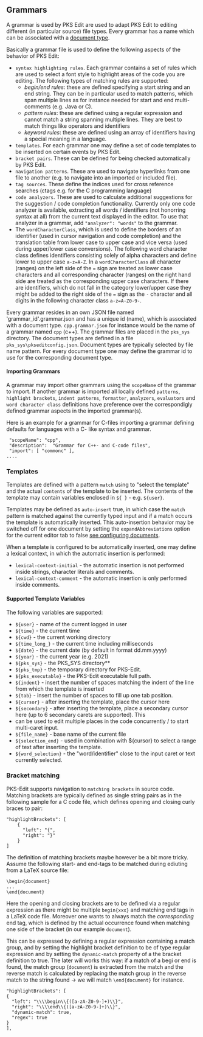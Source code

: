 ## Grammars

A grammar is used by PKS Edit are used to adapt PKS Edit to editing different (in particular source) file types.
Every grammar has a name which can be associated with a [document type](document_types.md). 

Basically a grammar file is used to define the following aspects of the behavior of PKS Edit:

- `syntax highlighting rules`. Each grammar contains a set of rules which are used to select a font style to
  highlight areas of the code you are editing. The following types of matching rules are supported: 
  - _begin/end rules_: these are defined specifying a start string and an end string. They can be in particular used to
    match patterns, which span multiple lines as for instance needed for start and end multi-comments (e.g. Java or C).
  - _pattern rules_: these are defined using a regular expression and cannot match a string spanning multiple lines. They
    are best to match things like operators and identifiers
  - _keyword rules_: these are defined using an array of identifiers having a special meaning in a language.
- `templates`. For each grammar one may define a set of code templates to be inserted on certain events by PKS Edit.
- `bracket pairs`. These can be defined for being checked automatically by PKS Edit.
- `navigation patterns`. These are used to navigate hyperlinks from one file to another (e.g. to navigate into an imported
  or included file).
- `tag sources`. These define the indices used for cross reference searches (ctags e.g. for the C programming language)
- `code analyzers`. These are used to calculate additional suggestions for the suggestion / code completion functionality.
  Currently only one code analyzer is available, extracting all words / identifiers (not honorring syntax at all) from the 
  current text displayed in the editor. To use that analyzer in a grammar, add `"analyzer": "words"` to the grammar.
- The `wordCharacterClass`, which is used to define the borders of an identifier (used in cursor navigation and code completion)
and the translation table from lower case to upper case and vice versa (used during upper/lower case conversions). The following
word character class defines identifiers consisting solely of alpha characters and define lower to upper case `a-z=A-Z`. In a `wordCharacterClass`
all character (ranges) on the left side of the `=` sign are treated as lower case characters and all corresponding character (ranges) on
the right hand side are treated as the corresponding upper case characters. If there are identifiers, which do not fall in the category
lower/upper case they might be added to the right side of the `=` sign as the `-` character and all digits in the following character class `a-z=A-Z0-9-`.

Every grammar resides in an own JSON file named 'grammar_id'.grammar.json and has a unique id (name), which is associated 
with a document type. `cpp.grammar.json` for instance would be the name of a grammar named `cpp` (c++).
The grammar files are placed in the `pks_sys` directory. The document types are defined in a file
`pks_sys\pkseditconfig.json`. Document types are typically selected by file name pattern. For every document type one may
define the grammar id to use for the corresponding document type.

#### Importing Grammars

A grammar may import other grammars using the `scopeName` of the grammar to import. If another grammar is imported all
locally defined `patterns`, `highlight brackets`, `indent patterns`, `formatter`, `analyzers`, `evaluators` and `word character class`
definitions have preference over the correspondigly defined grammar aspects in the imported grammar(s).

Here is an example for a grammar for C-files importing a grammar defining defaults for languages with a C- like syntax
and grammar.

```
 "scopeName": "cpp",
 "description":  "Grammar for C++- and C-code files",
 "import": [ "commonc" ],
....
```

### Templates
Templates are defined with a pattern `match` using to "select the template" and the actual `contents` of the template to be inserted. 
The contents of the template may contain variables enclosed in `${ }` - e.g. `${user}`.

Templates may be defined as `auto-insert` true, in which case the `match` pattern is matched against the currently typed input and
if a match occurs the template is automatically inserted. This auto-insertion behavior may be switched off for one document by
setting the `expandAbbreviations` option for the current editor tab to false [see configuring documents](document_types.md#editor_configuration_properties).

When a template is configured to be automatically inserted, one may define a lexical context, in which the automatic insertion
is performed:

- `lexical-context-initial` - the automatic insertion is not performed inside strings, character literals and comments.
- `lexical-context-comment` - the automatic insertion is only performed inside comments.

#### Supported Template Variables
The following variables are supported:

- `${user}` - name of the current logged in user
- `${time}` - the current time
- `${cwd}` - the current working directory
- `${time_long_}` - the current time including milliseconds
- `${date}` - the current date (by default in format dd.mm.yyyy)
- `${year}` - the current year (e.g. 2021)
- `${pks_sys}` - the PKS_SYS directory**
- `${pks_tmp}` - the temporary directory for PKS-Edit.
- `${pks_executable}` - the PKS-Edit executable full path.
- `${indent}` - insert the number of spaces matching the indent of the line from which the template is inserted
- `${tab}` - insert the number of spaces to fill up one tab position.
- `${cursor}` - after inserting the template, place the cursor here
- `${secondary}` - after inserting the template, place a secondary cursor here (up to 6 secondary carets are supported). This
-    can be used to edit multiple places in the code concurrently / to start multi-caret input.
- `${file_name}` - base name of the current file
- `${selection_end}` - used in combination with ${cursor} to select a range of text after inserting the template.
- `${word_selection}` - the "word/identifier" close to the input caret or text currently selected.

### Bracket matching
PKS-Edit supports navigation to `matching brackets` in source code. Matching brackets are typically defined as single
string pairs as in the following sample for a C code file, which defines opening and closing curly braces to pair:

```
"highlightBrackets": [
    {
      "left": "{",
      "right": "}"
    }
]
```

The definition of matching brackets maybe however be a bit more tricky. Assume the following start- and end-tags
to be matched during ediuting from a LaTeX source file:

```
\begin{document} 
...
\end{document} 
``` 
Here the opening and closing brackets are to be defined via a regular expression as there might be multiple `begin{xxx}` and
matching end tags in a LaTeX code file. Moreover one wants to always match the *corresponding* end tag, which is defined by
the actual occurrence found when matching one side of the bracket (in our example `document`).

This can be expressed by defining a regular expression containing a match group, and by setting the highlight bracket definition
to be of type regular expression and by setting the `dynamic-match` property of a the bracket definition to true. The later will
works this way: if a match of a begi or end is found, the match group (`document`) is extracted from the match and the reverse
match is calculated by replacing the match group in the reverse match to the string found -> we will match `\end{document}` for instance.

```
"highlightBrackets": [
{
  "left": "\\\\begin\\{([a-zA-Z0-9-]+)\\}",
  "right": "\\\\end\\{([a-zA-Z0-9-]+)\\}",
  "dynamic-match": true,
  "regex": true
}
],
```


